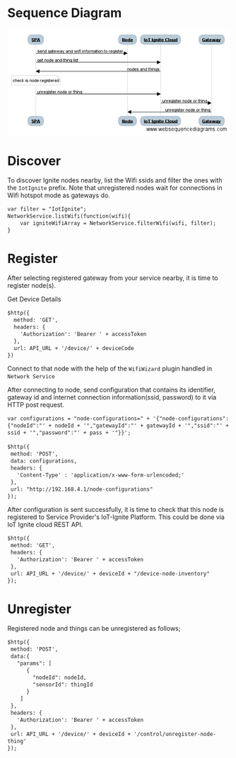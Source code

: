 # Sequence Diagram

![SPA to IoT Ignite Cloud Sequence Diagram](images/SPA_Node_IoTIgniteCloud.png)

# Discover
To discover Ignite nodes nearby, list the Wifi ssids and filter the ones with the `IotIgnite` prefix. Note that unregistered nodes wait for connections in Wifi hotspot mode as gateways do.
```
var filter = "IotIgnite";
NetworkService.listWifi(function(wifi){
    var igniteWifiArray = NetworkService.filterWifi(wifi, filter);
}
```
# Register
After selecting registered gateway from your service nearby, it is time to register node(s).

Get Device Details
```
$http({
  method: 'GET',
  headers: {
    'Authorization': 'Bearer ' + accessToken
  },
  url: API_URL + '/device/' + deviceCode
})
```
Connect to that node with the help of the `WifiWizard` plugin handled in `Network Service`

After connecting to node, send configuration that contains its identifier, gateway id and internet connection information(ssid, password) to it via HTTP post request.
```
var configurations = "node-configurations=" + '{"node-configurations":{"nodeId":"' + nodeId + '","gatewayId":"' + gatewayId + '","ssid":"' + ssid + '","password":"' + pass + '"}}';

$http({
 method: 'POST',
 data: configurations,
 headers: {
   'Content-Type' : 'application/x-www-form-urlencoded;'
 },
 url: "http://192.168.4.1/node-configurations"
});
```
After configuration is sent successfully, it is time to check that this node is registered to Service Provider's IoT-Ignite Platform. This could be done via IoT Ignite cloud REST API.
```
$http({
 method: 'GET',
 headers: {
   'Authorization': 'Bearer ' + accessToken
 },
 url: API_URL + '/device/' + deviceId + "/device-node-inventory"
});
```
# Unregister
Registered node and things can be unregistered as follows;
```
$http({
 method: 'POST',
 data:{
   "params": [
      {
        "nodeId": nodeId,
        "sensorId": thingId
      }
    ]
 },
 headers: {
   'Authorization': 'Bearer ' + accessToken
 },
 url: API_URL + '/device/' + deviceId + '/control/unregister-node-thing'
});
```


